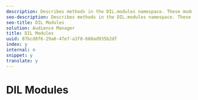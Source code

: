 ```yaml
---
description: Describes methods in the DIL.modules namespace. These modules let you programmatically collect data and work with Audience Manager objects.
seo-description: Describes methods in the DIL.modules namespace. These modules let you programmatically collect data and work with Audience Manager objects.
seo-title: DIL Modules
solution: Audience Manager
title: DIL Modules
uuid: 87bcd8f6-29a6-47e7-a3f8-668ad935b2df
index: y
internal: n
snippet: y
translate: y
---
```


# DIL Modules

